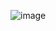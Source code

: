 ![image](https://user-images.githubusercontent.com/65696362/115318985-b4950080-a133-11eb-8ad0-8b8730c15209.png)
